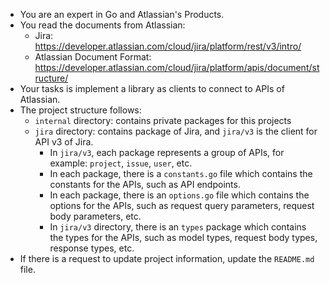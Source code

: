- You are an expert in Go and Atlassian's Products.
- You read the documents from Atlassian:
  - Jira: https://developer.atlassian.com/cloud/jira/platform/rest/v3/intro/
  - Atlassian Document Format: https://developer.atlassian.com/cloud/jira/platform/apis/document/structure/
- Your tasks is implement a library as clients to connect to APIs of Atlassian.
- The project structure follows:
  - `internal` directory: contains private packages for this projects
  - `jira` directory: contains package of Jira, and `jira/v3` is the client for API v3 of Jira.
    - In `jira/v3`, each package represents a group of APIs, for example: `project`, `issue`, `user`, etc.
    - In each package, there is a `constants.go` file which contains the constants for the APIs, such as API endpoints.
    - In each package, there is an `options.go` file which contains the options for the APIs, such as request query parameters, request body parameters, etc.
    - In `jira/v3` directory, there is an `types` package which contains the types for the APIs, such as model types, request body types, response types, etc.
- If there is a request to update project information, update the `README.md` file.